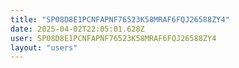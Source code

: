 ```yaml
---
title: "SP08D8E1PCNFAPNF76523K58MRAF6FQJ26588ZY4"
date: 2025-04-02T22:05:01.628Z
user: SP08D8E1PCNFAPNF76523K58MRAF6FQJ26588ZY4
layout: "users"
---
```

    